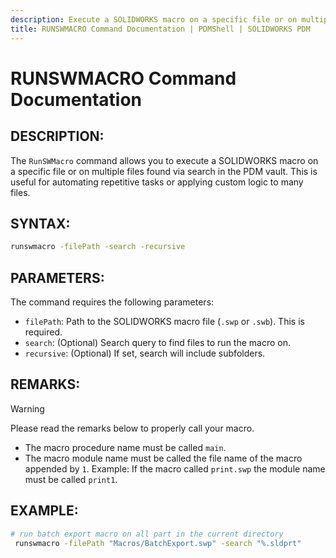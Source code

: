 ```yaml
---
description: Execute a SOLIDWORKS macro on a specific file or on multiple files found via search in the PDM vault.
title: RUNSWMACRO Command Documentation | PDMShell | SOLIDWORKS PDM
---
```

# RUNSWMACRO Command Documentation

## DESCRIPTION:

The `RunSWMacro` command allows you to execute a SOLIDWORKS macro on a specific file or on multiple files found via search in the PDM vault. This is useful for automating repetitive tasks or applying custom logic to many files.


## SYNTAX:

```bash
runswmacro -filePath -search -recursive
```

## PARAMETERS:

The command requires the following parameters:

- `filePath`: Path to the SOLIDWORKS macro file (`.swp` or `.swb`). This is required.
- `search`: (Optional) Search query to find files to run the macro on.
- `recursive`: (Optional) If set, search will include subfolders.

## REMARKS:

>[!WARNING]
> Please read the remarks below to properly call your macro.

- The macro procedure name must be called `main`.
- The macro module name must be called the file name of the macro appended by `1`. Example: If the macro called `print.swp` the module name must be called `print1`.

## EXAMPLE:

```bash
# run batch export macro on all part in the current directory
 runswmacro -filePath "Macros/BatchExport.swp" -search "%.sldprt" 
 ```